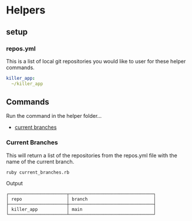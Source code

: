 # Helpers

## setup

### repos.yml
This is a list of local git repositories you would like to user for these helper commands.

```yml
killer_app:
  ~/killer_app
```

## Commands
Run the command in the helper folder...

- [current branches](#current-branches)



### Current Branches
This will return a list of the repositories from the repos.yml file with the name of the current branch.

```shell
ruby current_branches.rb
```
Output

```shell
┌──────────────────────┬────────────────────────────────┐
│ repo                 │ branch                         │
├──────────────────────┼────────────────────────────────┤
│ killer_app           │ main                           │
└──────────────────────┴────────────────────────────────┘
```
